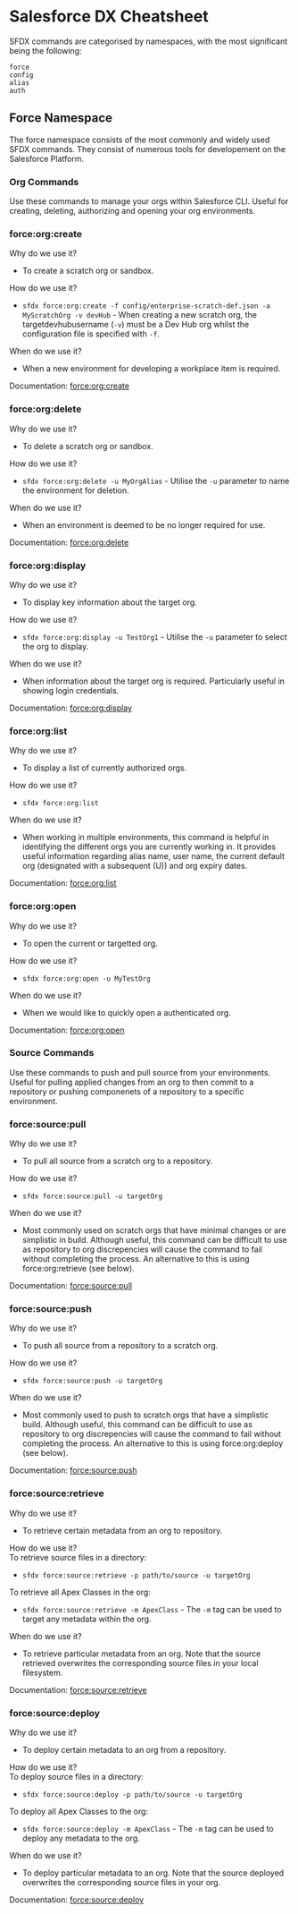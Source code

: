 # Salesforce DX Cheatsheet
SFDX commands are categorised by namespaces, with the most significant being the following:
```
force
config
alias
auth
```
## Force Namespace
The force namespace consists of the most commonly and widely used SFDX commands.
They consist of numerous tools for developement on the Salesforce Platform.

### Org Commands
Use these commands to manage your orgs within Salesforce CLI.
Useful for creating, deleting, authorizing and opening your org environments.

### force:org:create

Why do we use it?
- To create a scratch org or sandbox.

How do we use it?

- `sfdx force:org:create -f config/enterprise-scratch-def.json -a MyScratchOrg -v devHub` - When creating a new scratch org, the targetdevhubusername (`-v`) must be a Dev Hub org whilst the configuration file is specified with `-f`.

When do we use it?
- When a new environment for developing a workplace item is required.

Documentation:
[force:org:create](https://developer.salesforce.com/docs/atlas.en-us.sfdx_cli_reference.meta/sfdx_cli_reference/cli_reference_force_org.htm#cli_reference_force_org_create)

### force:org:delete

Why do we use it?
- To delete a scratch org or sandbox.

How do we use it?
- `sfdx force:org:delete -u MyOrgAlias` - Utilise the `-u` parameter to name the environment for deletion.

When do we use it?
- When an environment is deemed to be no longer required for use.

Documentation:
[force:org:delete](https://developer.salesforce.com/docs/atlas.en-us.sfdx_cli_reference.meta/sfdx_cli_reference/cli_reference_force_org.htm#cli_reference_force_org_delete)

### force:org:display

Why do we use it?
- To display key information about the target org.

How do we use it?
- `sfdx force:org:display -u TestOrg1` - Utilise the `-u` parameter to select the org to display.

When do we use it?
- When information about the target org is required. Particularly useful in
showing login credentials.

Documentation:
[force:org:display](https://developer.salesforce.com/docs/atlas.en-us.sfdx_cli_reference.meta/sfdx_cli_reference/cli_reference_force_org.htm#cli_reference_force_org_display)

### force:org:list

Why do we use it?
- To display a list of currently authorized orgs.

How do we use it?
- `sfdx force:org:list`

When do we use it?
- When working in multiple environments, this command is helpful in identifying the different orgs
 you are currently working in. It provides useful information regarding alias name,
 user name, the current default org (designated with a subsequent (U)) and org expiry dates.

Documentation:
[force:org:list](https://developer.salesforce.com/docs/atlas.en-us.sfdx_cli_reference.meta/sfdx_cli_reference/cli_reference_force_org.htm#cli_reference_force_org_list)

### force:org:open

Why do we use it?
- To open the current or targetted org.

How do we use it?
- `sfdx force:org:open -u MyTestOrg`

When do we use it?
- When we would like to quickly open a authenticated org.

Documentation:
[force:org:open](https://developer.salesforce.com/docs/atlas.en-us.sfdx_cli_reference.meta/sfdx_cli_reference/cli_reference_force_org.htm#cli_reference_force_org_open)


### Source Commands
Use these commands to push and pull source from your environments.
Useful for pulling applied changes from an org to then commit to a repository or
pushing componenets of a repository to a specific environment.

### force:source:pull

Why do we use it?
- To pull all source from a scratch org to a repository.

How do we use it?
- `sfdx force:source:pull -u targetOrg`

When do we use it?
- Most commonly used on scratch orgs that have minimal changes or are simplistic in build.
Although useful, this command can be difficult to use as repository to org discrepencies will
cause the command to fail without completing the process.
An alternative to this is using force:org:retrieve (see below).

Documentation:
[force:source:pull](https://developer.salesforce.com/docs/atlas.en-us.sfdx_cli_reference.meta/sfdx_cli_reference/cli_reference_force_source.htm#cli_reference_force_source_pull)

### force:source:push

Why do we use it?
- To push all source from a repository to a scratch org.

How do we use it?
- `sfdx force:source:push -u targetOrg`

When do we use it?
- Most commonly used to push to scratch orgs that have a simplistic build.
Although useful, this command can be difficult to use as repository to org discrepencies will
cause the command to fail without completing the process.
An alternative to this is using force:org:deploy (see below).

Documentation:
[force:source:push](https://developer.salesforce.com/docs/atlas.en-us.sfdx_cli_reference.meta/sfdx_cli_reference/cli_reference_force_source.htm#cli_reference_force_source_push)

### force:source:retrieve

Why do we use it?
- To retrieve certain metadata from an org to repository.

How do we use it? <br />
To retrieve source files in a directory:
- `sfdx force:source:retrieve -p path/to/source -u targetOrg` <br />

To retrieve all Apex Classes in the org:
- `sfdx force:source:retrieve -m ApexClass` - The `-m` tag can be used to target any metadata within the org.

When do we use it?
- To retrieve particular metadata from an org. Note that the source retrieved overwrites
the corresponding source files in your local filesystem.

Documentation:
[force:source:retrieve](https://developer.salesforce.com/docs/atlas.en-us.sfdx_cli_reference.meta/sfdx_cli_reference/cli_reference_force_source.htm#cli_reference_force_source_retrieve)

### force:source:deploy

Why do we use it?
- To deploy certain metadata to an org from a repository.

How do we use it? <br />
To deploy source files in a directory:
- `sfdx force:source:deploy -p path/to/source -u targetOrg` <br />

To deploy all Apex Classes to the org:
- `sfdx force:source:deploy -m ApexClass` - The `-m` tag can be used to deploy any metadata to the org.

When do we use it?
- To deploy particular metadata to an org. Note that the source deployed overwrites
the corresponding source files in your org.

Documentation:
[force:source:deploy](https://developer.salesforce.com/docs/atlas.en-us.sfdx_cli_reference.meta/sfdx_cli_reference/cli_reference_force_source.htm#cli_reference_force_source_deploy)
